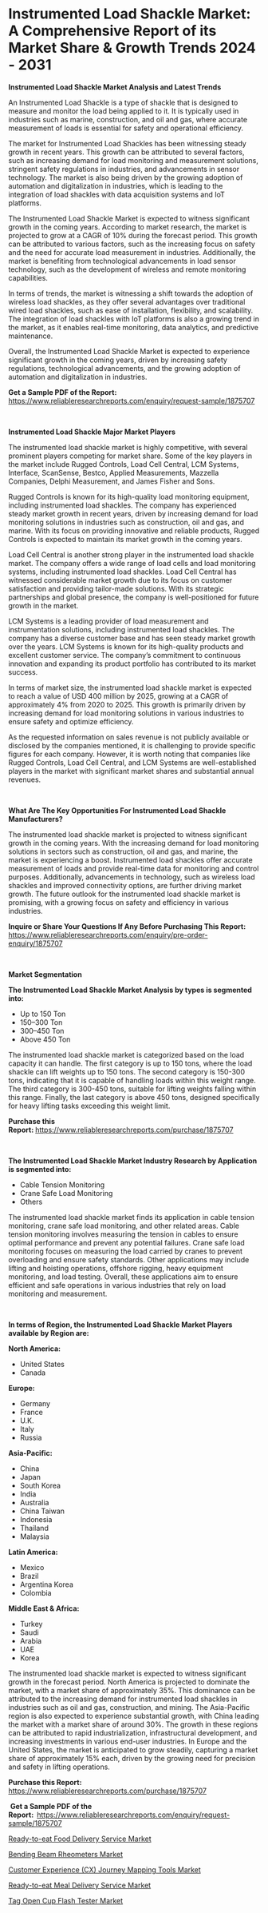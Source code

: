 <p><h1>Instrumented Load Shackle Market: A Comprehensive Report of its Market Share & Growth Trends 2024 - 2031</h1></p><p><strong>Instrumented Load Shackle Market Analysis and Latest Trends</strong></p>
<p><p>An Instrumented Load Shackle is a type of shackle that is designed to measure and monitor the load being applied to it. It is typically used in industries such as marine, construction, and oil and gas, where accurate measurement of loads is essential for safety and operational efficiency.</p><p>The market for Instrumented Load Shackles has been witnessing steady growth in recent years. This growth can be attributed to several factors, such as increasing demand for load monitoring and measurement solutions, stringent safety regulations in industries, and advancements in sensor technology. The market is also being driven by the growing adoption of automation and digitalization in industries, which is leading to the integration of load shackles with data acquisition systems and IoT platforms.</p><p>The Instrumented Load Shackle Market is expected to witness significant growth in the coming years. According to market research, the market is projected to grow at a CAGR of 10% during the forecast period. This growth can be attributed to various factors, such as the increasing focus on safety and the need for accurate load measurement in industries. Additionally, the market is benefiting from technological advancements in load sensor technology, such as the development of wireless and remote monitoring capabilities.</p><p>In terms of trends, the market is witnessing a shift towards the adoption of wireless load shackles, as they offer several advantages over traditional wired load shackles, such as ease of installation, flexibility, and scalability. The integration of load shackles with IoT platforms is also a growing trend in the market, as it enables real-time monitoring, data analytics, and predictive maintenance.</p><p>Overall, the Instrumented Load Shackle Market is expected to experience significant growth in the coming years, driven by increasing safety regulations, technological advancements, and the growing adoption of automation and digitalization in industries.</p></p>
<p><strong>Get a Sample PDF of the Report:&nbsp;</strong> <a href="https://www.reliableresearchreports.com/enquiry/request-sample/1875707">https://www.reliableresearchreports.com/enquiry/request-sample/1875707</a></p>
<p>&nbsp;</p>
<p><strong>Instrumented Load Shackle Major Market Players</strong></p>
<p><p>The instrumented load shackle market is highly competitive, with several prominent players competing for market share. Some of the key players in the market include Rugged Controls, Load Cell Central, LCM Systems, Interface, ScanSense, Bestco, Applied Measurements, Mazzella Companies, Delphi Measurement, and James Fisher and Sons.</p><p>Rugged Controls is known for its high-quality load monitoring equipment, including instrumented load shackles. The company has experienced steady market growth in recent years, driven by increasing demand for load monitoring solutions in industries such as construction, oil and gas, and marine. With its focus on providing innovative and reliable products, Rugged Controls is expected to maintain its market growth in the coming years.</p><p>Load Cell Central is another strong player in the instrumented load shackle market. The company offers a wide range of load cells and load monitoring systems, including instrumented load shackles. Load Cell Central has witnessed considerable market growth due to its focus on customer satisfaction and providing tailor-made solutions. With its strategic partnerships and global presence, the company is well-positioned for future growth in the market.</p><p>LCM Systems is a leading provider of load measurement and instrumentation solutions, including instrumented load shackles. The company has a diverse customer base and has seen steady market growth over the years. LCM Systems is known for its high-quality products and excellent customer service. The company’s commitment to continuous innovation and expanding its product portfolio has contributed to its market success. </p><p>In terms of market size, the instrumented load shackle market is expected to reach a value of USD 400 million by 2025, growing at a CAGR of approximately 4% from 2020 to 2025. This growth is primarily driven by increasing demand for load monitoring solutions in various industries to ensure safety and optimize efficiency.</p><p>As the requested information on sales revenue is not publicly available or disclosed by the companies mentioned, it is challenging to provide specific figures for each company. However, it is worth noting that companies like Rugged Controls, Load Cell Central, and LCM Systems are well-established players in the market with significant market shares and substantial annual revenues.</p></p>
<p>&nbsp;</p>
<p><strong>What Are The Key Opportunities For Instrumented Load Shackle Manufacturers?</strong></p>
<p><p>The instrumented load shackle market is projected to witness significant growth in the coming years. With the increasing demand for load monitoring solutions in sectors such as construction, oil and gas, and marine, the market is experiencing a boost. Instrumented load shackles offer accurate measurement of loads and provide real-time data for monitoring and control purposes. Additionally, advancements in technology, such as wireless load shackles and improved connectivity options, are further driving market growth. The future outlook for the instrumented load shackle market is promising, with a growing focus on safety and efficiency in various industries.</p></p>
<p><strong>Inquire or Share Your Questions If Any Before Purchasing This Report:</strong> <a href="https://www.reliableresearchreports.com/enquiry/pre-order-enquiry/1875707">https://www.reliableresearchreports.com/enquiry/pre-order-enquiry/1875707</a></p>
<p>&nbsp;</p>
<p><strong>Market Segmentation</strong></p>
<p><strong>The Instrumented Load Shackle Market Analysis by types is segmented into:</strong></p>
<p><ul><li>Up to 150 Ton</li><li>150–300 Ton</li><li>300–450 Ton</li><li>Above 450 Ton</li></ul></p>
<p><p>The instrumented load shackle market is categorized based on the load capacity it can handle. The first category is up to 150 tons, where the load shackle can lift weights up to 150 tons. The second category is 150-300 tons, indicating that it is capable of handling loads within this weight range. The third category is 300-450 tons, suitable for lifting weights falling within this range. Finally, the last category is above 450 tons, designed specifically for heavy lifting tasks exceeding this weight limit.</p></p>
<p><strong>Purchase this Report:&nbsp;</strong><a href="https://www.reliableresearchreports.com/purchase/1875707">https://www.reliableresearchreports.com/purchase/1875707</a></p>
<p>&nbsp;</p>
<p><strong>The Instrumented Load Shackle Market Industry Research by Application is segmented into:</strong></p>
<p><ul><li>Cable Tension Monitoring</li><li>Crane Safe Load Monitoring</li><li>Others</li></ul></p>
<p><p>The instrumented load shackle market finds its application in cable tension monitoring, crane safe load monitoring, and other related areas. Cable tension monitoring involves measuring the tension in cables to ensure optimal performance and prevent any potential failures. Crane safe load monitoring focuses on measuring the load carried by cranes to prevent overloading and ensure safety standards. Other applications may include lifting and hoisting operations, offshore rigging, heavy equipment monitoring, and load testing. Overall, these applications aim to ensure efficient and safe operations in various industries that rely on load monitoring and measurement.</p></p>
<p>&nbsp;</p>
<p><strong>In terms of Region, the Instrumented Load Shackle Market Players available by Region are:</strong></p>
<p>
    <p> <strong> North America: </strong>
        <ul>
            <li>United States</li>
            <li>Canada</li>
        </ul>
        </p> 
    <p> <strong> Europe: </strong>
        <ul>
            <li>Germany</li>
            <li>France</li>
            <li>U.K.</li>
            <li>Italy</li>
            <li>Russia</li>
        </ul>
        </p> 
    <p> <strong> Asia-Pacific: </strong>
        <ul>
            <li>China</li>
            <li>Japan</li>
            <li>South Korea</li>
            <li>India</li>
            <li>Australia</li>
            <li>China Taiwan</li>
            <li>Indonesia</li>
            <li>Thailand</li>
            <li>Malaysia</li>
        </ul>
        </p> 
    <p> <strong> Latin America: </strong>
        <ul>
            <li>Mexico</li>
            <li>Brazil</li>
            <li>Argentina Korea</li>
            <li>Colombia</li>
        </ul>
        </p> 
    <p> <strong> Middle East & Africa: </strong>
        <ul>
            <li>Turkey</li>
            <li>Saudi</li>
            <li>Arabia</li>
            <li>UAE</li>
            <li>Korea</li>
        </ul>
    </p>
    </p>
<p><p>The instrumented load shackle market is expected to witness significant growth in the forecast period. North America is projected to dominate the market, with a market share of approximately 35%. This dominance can be attributed to the increasing demand for instrumented load shackles in industries such as oil and gas, construction, and mining. The Asia-Pacific region is also expected to experience substantial growth, with China leading the market with a market share of around 30%. The growth in these regions can be attributed to rapid industrialization, infrastructural development, and increasing investments in various end-user industries. In Europe and the United States, the market is anticipated to grow steadily, capturing a market share of approximately 15% each, driven by the growing need for precision and safety in lifting operations.</p></p>
<p><strong>Purchase this Report: </strong><a href="https://www.reliableresearchreports.com/purchase/1875707">https://www.reliableresearchreports.com/purchase/1875707</a></p>
<p>&nbsp;<strong>Get a Sample PDF of the Report:&nbsp;&nbsp;</strong><a href="https://www.reliableresearchreports.com/enquiry/request-sample/1875707">https://www.reliableresearchreports.com/enquiry/request-sample/1875707</a></p>
<p><strong></strong></p>
<p><p><a href="https://medium.com/@laurenhunter26/ready-to-eat-food-delivery-service-market-outlook-industry-overview-and-forecast-2023-to-2030-ee23b5acc43c">Ready-to-eat Food Delivery Service Market</a></p><p><a href="https://github.com/ChiragRp1/Market-Research-Report-List-2/blob/main/bending-beam-rheometers-market.md">Bending Beam Rheometers Market</a></p><p><a href="https://medium.com/@laurenhunter26/customer-experience-cx-journey-mapping-tools-market-size-and-market-trends-complete-industry-cbc3fc00a963">Customer Experience (CX) Journey Mapping Tools Market</a></p><p><a href="https://medium.com/@laurenhunter26/ready-to-eat-meal-delivery-service-market-insight-market-trends-growth-forecasted-from-2023-to-d7dfabad0826">Ready-to-eat Meal Delivery Service Market</a></p><p><a href="https://github.com/ChiragRP21/Market-Research-Report-List-2/blob/main/tag-open-cup-flash-tester-market.md">Tag Open Cup Flash Tester Market</a></p></p>
